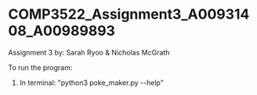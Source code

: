# COMP3522_Assignment3_A00931408_A00989893
Assignment 3 by:
Sarah Ryoo & Nicholas McGrath


To run the program:
1. In terminal: "python3 poke_maker.py --help" 
